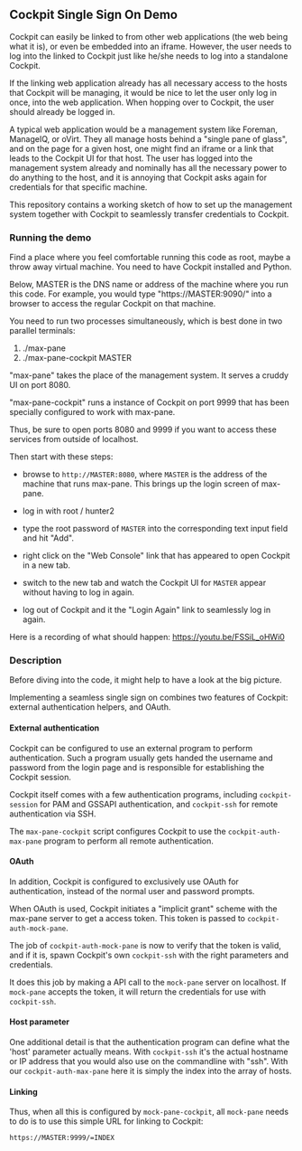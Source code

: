 ## Cockpit Single Sign On Demo

Cockpit can easily be linked to from other web applications (the web
being what it is), or even be embedded into an iframe.  However, the
user needs to log into the linked to Cockpit just like he/she needs to
log into a standalone Cockpit.

If the linking web application already has all necessary access to the
hosts that Cockpit will be managing, it would be nice to let the user
only log in once, into the web application.  When hopping over to
Cockpit, the user should already be logged in.

A typical web application would be a management system like Foreman,
ManageIQ, or oVirt.  They all manage hosts behind a "single pane of
glass", and on the page for a given host, one might find an iframe or
a link that leads to the Cockpit UI for that host.  The user has
logged into the management system already and nominally has all the
necessary power to do anything to the host, and it is annoying that
Cockpit asks again for credentials for that specific machine.


This repository contains a working sketch of how to set up the
management system together with Cockpit to seamlessly transfer
credentials to Cockpit.

### Running the demo

Find a place where you feel comfortable running this code as root,
maybe a throw away virtual machine.  You need to have Cockpit
installed and Python.

Below, MASTER is the DNS name or address of the machine where you run
this code.  For example, you would type "https://MASTER:9090/" into a
browser to access the regular Cockpit on that machine.

You need to run two processes simultaneously, which is best done in
two parallel terminals:

 1) ./max-pane
 2) ./max-pane-cockpit MASTER

"max-pane" takes the place of the management system.  It serves a
cruddy UI on port 8080.

"max-pane-cockpit" runs a instance of Cockpit on port 9999 that has
been specially configured to work with max-pane.

Thus, be sure to open ports 8080 and 9999 if you want to access these
services from outside of localhost.

Then start with these steps:

 - browse to `http://MASTER:8080`, where `MASTER` is the address of
   the machine that runs max-pane.  This brings up the login screen of
   max-pane.

 - log in with root / hunter2

 - type the root password of `MASTER` into the corresponding text
   input field and hit "Add".

 - right click on the "Web Console" link that has appeared to open
   Cockpit in a new tab.

 - switch to the new tab and watch the Cockpit UI for `MASTER` appear
   without having to log in again.

 - log out of Cockpit and it the "Login Again" link to seamlessly log
   in again.

Here is a recording of what should happen: https://youtu.be/FSSiL_oHWi0

### Description

Before diving into the code, it might help to have a look at the big
picture.

Implementing a seamless single sign on combines two features of
Cockpit: external authentication helpers, and OAuth.

#### External authentication

Cockpit can be configured to use an external program to perform
authentication.  Such a program usually gets handed the username and
password from the login page and is responsible for establishing the
Cockpit session.

Cockpit itself comes with a few authentication programs, including
`cockpit-session` for PAM and GSSAPI authentication, and `cockpit-ssh`
for remote authentication via SSH.

The `max-pane-cockpit` script configures Cockpit to use the
`cockpit-auth-max-pane` program to perform all remote authentication.

#### OAuth

In addition, Cockpit is configured to exclusively use OAuth for
authentication, instead of the normal user and password prompts.

When OAuth is used, Cockpit initiates a "implicit grant" scheme with
the max-pane server to get a access token.  This token is passed to
`cockpit-auth-mock-pane`.

The job of `cockpit-auth-mock-pane` is now to verify that the token is
valid, and if it is, spawn Cockpit's own `cockpit-ssh` with the right
parameters and credentials.

It does this job by making a API call to the `mock-pane` server on
localhost.  If `mock-pane` accepts the token, it will return the
credentials for use with `cockpit-ssh`.

#### Host parameter

One additional detail is that the authentication program can define
what the 'host' parameter actually means.  With `cockpit-ssh` it's the
actual hostname or IP address that you would also use on the
commandline with "ssh".  With our `cockpit-auth-max-pane` here it is
simply the index into the array of hosts.

#### Linking

Thus, when all this is configured by `mock-pane-cockpit`, all
`mock-pane` needs to do is to use this simple URL for linking to
Cockpit:

    https://MASTER:9999/=INDEX
